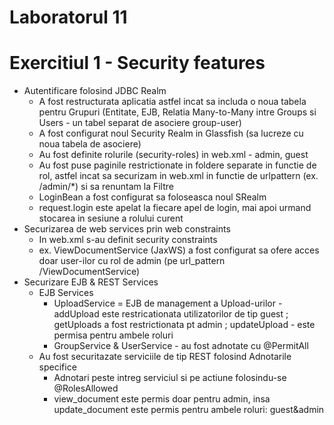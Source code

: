 # Laboratorul 11

# Exercitiul 1 - Security features

   - Autentificare folosind JDBC Realm
        - A fost restructurata aplicatia astfel incat sa includa o noua tabela pentru Grupuri (Entitate, EJB, Relatia Many-to-Many intre Groups si Users - un tabel separat de asociere group-user)
        - A fost configurat noul Security Realm in Glassfish (sa lucreze cu noua tabela de asociere)
        - Au fost definite rolurile (security-roles) in web.xml - admin, guest
        - Au fost puse paginile restrictionate in foldere separate in functie de rol, astfel incat sa securizam in web.xml in functie de urlpattern (ex. /admin/*) si sa renuntam la Filtre
        - LoginBean a fost configurat sa foloseasca noul SRealm
        - request.login este apelat la fiecare apel de login, mai apoi urmand stocarea in sesiune a rolului curent
   - Securizarea de web services prin web constraints 
        - In web.xml s-au definit security constraints 
        - ex. ViewDocumentService (JaxWS) a fost configurat sa ofere acces doar user-ilor cu rol de admin (pe url_pattern /ViewDocumentService)
   - Securizare EJB & REST Services
        - EJB Services
            - UploadService = EJB de management a Upload-urilor - addUpload este restricationata utilizatorilor de tip guest ; getUploads a fost restrictionata pt admin ; updateUpload - este permisa pentru ambele roluri
            - GroupService & UserService - au fost adnotate cu @PermitAll 
        - Au fost securitazate serviciile de tip REST folosind Adnotarile specifice
            - Adnotari peste intreg serviciul si pe actiune folosindu-se @RolesAllowed 
            - view_document este permis doar pentru admin, insa update_document este permis pentru ambele roluri: guest&admin
            